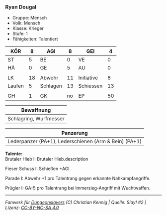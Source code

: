 ### Ryan Dougal  
- Gruppe: Mensch  
- Volk: Mensch  
- Klasse: Krieger  
- Stufe: 1  
- Fähigkeiten: Talentiert  


| KÖR | 8 | AGI | 8 | GEI | 4 |
| --- | --- | --- | --- | --- | --- |
| ST | 5 | BE | 0 | VE | 0 |
| HÄ | 0 | GE | 5 | AU | 0 |
|  |  |  |  |  |  |
| LK | 18 | Abwehr | 11 | Initiative | 8 |
| Laufen | 5 | Schlagen | 13 | Schiessen | 13 |
|  |  |  |  |  |  |
| GH | 1 | GK | no | EP | 50 |


| Bewaffnung |
| --- |
| Schlagring, Wurfmesser |


| Panzerung |
| --- |
| Lederpanzer (PA+1), Lederschienen (Arm & Bein) (PA+1) |


**Talente:**  
Brutaler Hieb I: Brutaler Hieb.description

Fieser Schuss I: Schießen +AGI

Parade I: Abwehr +1 pro Talentrang gegen erkannte Nahkampfangriffe.

Prügler I: GA-5 pro Talentrang bei Immersieg-Angriff mit Wuchtwaffen.





___
*Fanwerk für [Dungeonslayers](https://www.dungeonslayers.net/) (C) Christian Kennig | Quelle: Slay! #2 | Lizenz: [CC-BY-NC-SA 4.0](https://creativecommons.org/licenses/by-nc-sa/4.0/deed.de)*